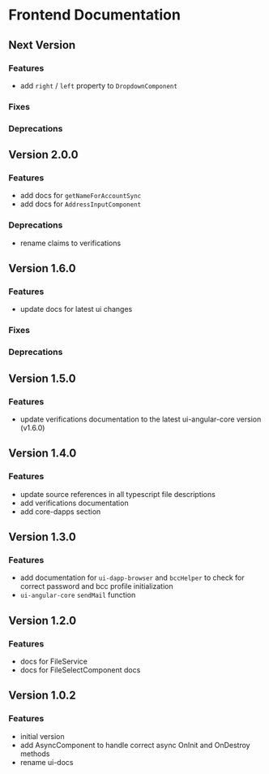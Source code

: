 # Frontend Documentation

## Next Version
### Features
- add `right` / `left` property to `DropdownComponent`

### Fixes
### Deprecations


## Version 2.0.0
### Features
- add docs for `getNameForAccountSync`
- add docs for `AddressInputComponent`

### Deprecations
- rename claims to verifications


## Version 1.6.0
### Features
- update docs for latest ui changes

### Fixes
### Deprecations


## Version 1.5.0
### Features
- update verifications documentation to the latest ui-angular-core version (v1.6.0)


## Version 1.4.0
### Features
- update source references in all typescript file descriptions
- add verifications documentation
- add core-dapps section


## Version 1.3.0
### Features
- add documentation for `ui-dapp-browser` and `bccHelper` to check for correct password and bcc profile initialization
- `ui-angular-core` `sendMail` function


## Version 1.2.0
### Features
- docs for FileService
- docs for FileSelectComponent docs


## Version 1.0.2
### Features
- initial version
- add AsyncComponent to handle correct async OnInit and OnDestroy methods
- rename ui-docs
